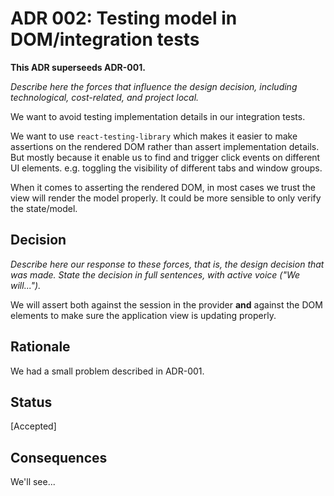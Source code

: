 # ADR 002: Testing model in DOM/integration tests

**This ADR superseeds ADR-001.**

*Describe here the forces that influence the design decision, including technological, cost-related, and project local.*

We want to avoid testing implementation details in our integration tests.

We want to use `react-testing-library` which makes it easier to make assertions on the rendered DOM rather than assert implementation details. But mostly because it enable us to find and trigger click events on different UI elements.
e.g. toggling the visibility of different tabs and window groups.

When it comes to asserting the rendered DOM, in most cases we trust the view will render the model properly.  It could be more sensible to only verify the state/model.

## Decision 
*Describe here our response to these forces, that is, the design decision that was made. State the decision in full sentences, with active voice ("We will...").*

We will assert both against the session in the provider **and** against the DOM elements to make sure the application view is updating properly.

## Rationale 
We had a small problem described in ADR-001.

## Status
[Accepted]

## Consequences
We'll see...